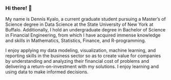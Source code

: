 ### Hi there! 👋
My name is Dennis Kyalo, a current graduate student pursuing a Master’s of Science degree in Data Science at the State University of New York at Buffalo. Additionally, I hold an undergraduate degree in Bachelor of Science in Financial Engineering, from which I have acquired immense knowledge and skills in Mathematics, Statistics, Finance, and R-programming. 

I enjoy applying my data modeling, visualization, machine learning, and reporting skills in the business sector so as to create value for companies by understanding and analyzing their financial cost of problems and delivering a return-on-investment with my solutions. I enjoy learning and using data to make informed decisions.

<!--
**Dennis-Kyalo/Dennis-Kyalo** is a ✨ _special_ ✨ repository because its `README.md` (this file) appears on your GitHub profile.

Here are some ideas to get you started:

- 🔭 I’m currently working on ...
- 🌱 I’m currently learning ...
- 👯 I’m looking to collaborate on ...
- 🤔 I’m looking for help with ...
- 💬 Ask me about ...
- 📫 How to reach me: ...
- 😄 Pronouns: ...
- ⚡ Fun fact: ...
-->
